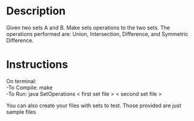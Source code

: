 # Description
Given two sets A and B. Make sets operations to the two sets. The operations performed are: Union, Intersection, Difference, and Symmetric Difference.

# Instructions
On terminal: <br />
-To Compile: make <br />
-To Run: java SetOperations < first set file > < second set file >

You can also create your files with sets to test. Those provided are just sample files
